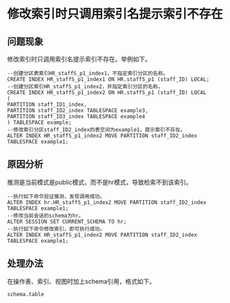 # 修改索引时只调用索引名提示索引不存在<a name="ZH-CN_TOPIC_0291615105"></a>

## 问题现象<a name="section11297759192710"></a>

修改索引时只调用索引名提示索引不存在。举例如下。

```
--创建分区表索引HR_staffS_p1_index1，不指定索引分区的名称。
CREATE INDEX HR_staffS_p1_index1 ON HR.staffS_p1 (staff_ID) LOCAL;
--创建分区索引HR_staffS_p1_index2，并指定索引分区的名称。
CREATE INDEX HR_staffS_p1_index2 ON HR.staffS_p1 (staff_ID) LOCAL
(
PARTITION staff_ID1_index,
PARTITION staff_ID2_index TABLESPACE example3,
PARTITION staff_ID3_index TABLESPACE example4
) TABLESPACE example;
--修改索引分区staff_ID2_index的表空间为example1，提示索引不存在。
ALTER INDEX HR_staffS_p1_index2 MOVE PARTITION staff_ID2_index TABLESPACE example1;
```

## 原因分析<a name="section13485101002814"></a>

推测是当前模式是public模式，而不是hr模式，导致检索不到该索引。

```
--执行如下命令验证推测，发现调用成功。
ALTER INDEX hr.HR_staffS_p1_index2 MOVE PARTITION staff_ID2_index TABLESPACE example1;
--修改当前会话的schema为hr。
ALTER SESSION SET CURRENT_SCHEMA TO hr;
--执行如下命令修改索引，即可执行成功。
ALTER INDEX HR_staffS_p1_index2 MOVE PARTITION staff_ID2_index TABLESPACE example1;
```

## 处理办法<a name="section12373188285"></a>

在操作表、索引、视图时加上schema引用，格式如下。

```
schema.table
```
